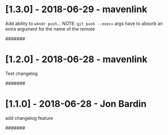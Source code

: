 # [1.3.0] - 2018-06-29 - mavenlink

Add ability to `wkndr push`... NOTE: `git push --exec=` args have to absorb an extra argument for the name of the remote

#######

# [1.2.0] - 2018-06-28 - mavenlink

Test changelog

#######

# [1.1.0] - 2018-06-28 - Jon Bardin

add changelog feature

#######
